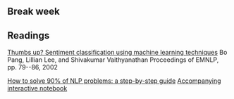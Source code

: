 
Break week
------------------------------

## Readings 

[Thumbs up? Sentiment classification using machine learning techniques](http://www.cs.cornell.edu/home/llee/papers/sentiment.pdf)
Bo Pang, Lillian Lee, and Shivakumar Vaithyanathan
Proceedings of EMNLP, pp. 79--86, 2002

[How to solve 90% of NLP problems: a step-by-step guide](https://blog.insightdatascience.com/how-to-solve-90-of-nlp-problems-a-step-by-step-guide-fda605278e4e)
[Accompanying interactive notebook](https://github.com/hundredblocks/concrete_NLP_tutorial/blob/master/NLP_notebook.ipynb) 
